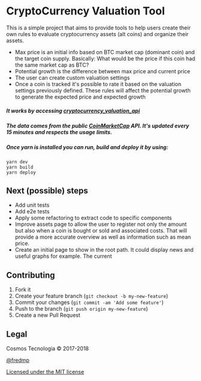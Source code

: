 # CryptoCurrency Valuation Tool

This is a simple project that aims to provide tools to help users create their own rules to evaluate cryptocurrency assets (alt coins) and organize their assets.

- Max price is an initial info based on BTC market cap (dominant coin) and the target coin supply. Basically: What would be the price if this coin had the same market cap as BTC?
- Potential growth is the difference between max price and current price
- The user can create custom valuation settings
- Once a coin is tracked it's possible to rate it based on the valuation settings previously defined. These rules will affect the potential growth to generate the expected price and expected growth

##### It works by accessing [cryptocurrency_valuation_api](https://github.com/fredmp/cryptocurrency_valuation_api)

##### The data comes from the public [CoinMarketCap](https://coinmarketcap.com) API. It's updated every 15 minutes and respects the usage limits.

##### Once yarn is installed you can run, build and deploy it by using:

```
yarn dev
yarn build
yarn deploy
```

## Next (possible) steps

- Add unit tests
- Add e2e tests
- Apply some refactoring to extract code to specific components
- Improve assets page to allow the user to register not only the amount but also when a coin is bought or sold and associated costs. That will provide a more accurate overview as well as information such as mean price.
- Create an initial page to show in the root path. It could display news and useful graphs for example. The current

## Contributing

1. Fork it
2. Create your feature branch (`git checkout -b my-new-feature`)
3. Commit your changes (`git commit -am 'Add some feature'`)
4. Push to the branch (`git push origin my-new-feature`)
5. Create a new Pull Request

## Legal

Cosmos Tecnologia &copy; 2017-2018

[@fredmp](https://twitter.com/fredmp)

[Licensed under the MIT license](https://opensource.org/licenses/mit-license.php)
